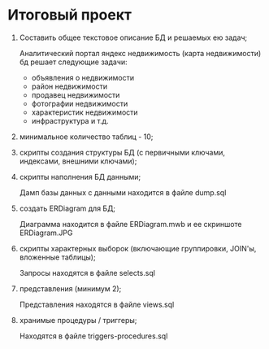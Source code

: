 # Итоговый проект

1) Составить общее текстовое описание БД и решаемых ею задач;

    Аналитический портал яндекс недвижимость (карта недвижимости) бд решает следующие задачи:

      - объявления о недвижимости
      - район недвижимости
      - продавец недвижимости
      - фотографии недвижимости
      - характеристик недвижимости
      - инфраструктура и т.д.

2) минимальное количество таблиц - 10;
3) скрипты создания структуры БД (с первичными ключами, индексами, внешними ключами);
5) скрипты наполнения БД данными;

    Дамп базы данных с данными находится в файле dump.sql

4) создать ERDiagram для БД;

    Диаграмма находится в файле ERDiagram.mwb и ее скриншоте ERDiagram.JPG

6) скрипты характерных выборок (включающие группировки, JOIN'ы, вложенные таблицы);

    Запросы находятся в файле selects.sql

7) представления (минимум 2);

    Представления находятся в файле views.sql

8) хранимые процедуры / триггеры;

    Находятся в файле triggers-procedures.sql

